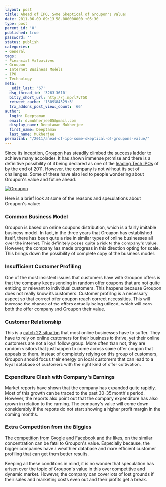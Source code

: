 ```yaml
---
layout: post
title: Ahead of IPO, Some Skeptical of Groupon's Value!
date: 2011-06-09 09:13:58.000000000 +05:30
type: post
parent_id: '0'
published: true
password: ''
status: publish
categories:
- General
tags:
- Financial Valuations
- Groupon
- Internet Business Models
- IPO
- Technology
meta:
  _edit_last: '67'
  dsq_thread_id: '326313610'
  bitly_short_url: http://j.mp/l7vT5O
  retweet_cache: '1309584529:3'
  trx_addons_post_views_count: '66'
author:
  login: Deeptaman
  email: d.mukherjee05@gmail.com
  display_name: Deeptaman Mukherjee
  first_name: Deeptaman
  last_name: Mukherjee
permalink: "/2011/ahead-of-ipo-some-skeptical-of-groupons-value/"
---
```

<p>Since its inception, <a href="http://www.groupon.com/">Groupon</a> has steadily climbed the success ladder to achieve many accolades. It has shown immense promise and there is a definitive possibility of it being declared as one of the <a href="http://images.businessweek.com/slideshows/20110415/the-next-wave-of-tech-ipos/slides/9">leading Tech IPOs</a> of by the end of 2011. However, the company is not without its set of challenges. Some of these have also led to people wondering about Groupon's value and future ahead.</p>
<p><!--more--></p>
<p><a href="http://www.groupon.com/"><img src="{{ site.baseurl }}/assets/2011/06/groupon-logo.jpg" alt="Groupon" class="alignright" /></a></p>
<p>Here is a brief look at some of the reasons and speculations about Groupon's value:</p>
<h3>Common Business Model</h3>
<p>Groupon is based on online coupons distribution, which is a fairly imitable business model. In fact, in the three years that Groupon has established itself, there has been quite a rise in similar types of online businesses all over the internet. This definitely poses quite a risk to the company's value. However, the company has made progress in this direction opting for scale. This brings down the possibility of complete copy of the business model.</p>
<h3>Insufficient Customer Profiling</h3>
<p>One of the most insistent issues that customers have with Groupon offers is that the company keeps sending in random offer coupons that are not quite enticing or relevant to individual customers. This happens because Groupon does not really know its customers. Customer profiling is a necessary aspect so that correct offer coupon reach correct necessities. This will increase the chance of the offers actually being utilized, which will earn both the offer company and Groupon their value.      </p>
<h3>Customer Relationship</h3>
<p>This is a <a href="http://en.wikipedia.org/wiki/Catch-22">catch 22 situation</a> that most online businesses have to suffer. They have to rely on online customers for their business to thrive, yet their online customers are not a loyal follow group. More often than not, they are random visitors that just happen to come across some offer coupon that appeals to them. Instead of completely relying on this group of customers, Groupon should focus their energy on local customers that can lead to a loyal database of customers with the right kind of offer cultivation.</p>
<h3>Expenditure Clash with Company's Earnings</h3>
<p>Market reports have shown that the company has expanded quite rapidly. Most of this growth can be traced to the past 30-35 month's period. However, the reports also point out that the company expenditure has also grown in relation to the earning. The company's value will come down considerably if the reports do not start showing a higher profit margin in the coming months.</p>
<h3>Extra Competition from the Biggies</h3>
<p>The <a href="http://www.digitaltrends.com/social-media/google-offers-vs-groupon-vs-facebook-deals/">competition from Google and Facebook</a> and the likes, on the similar concentration can be fatal to Groupon's value. Especially because, the bigger companies have a wealthier database and more efficient customer profiling that can get them better results.</p>
<p>Keeping all these conditions in mind, it is no wonder that speculation has arisen over the topic of Groupon's value in this over competitive and dynamic market. However, the company can cover lots of lost grounds if their sales and marketing costs even out and their profits get a break.</p>
